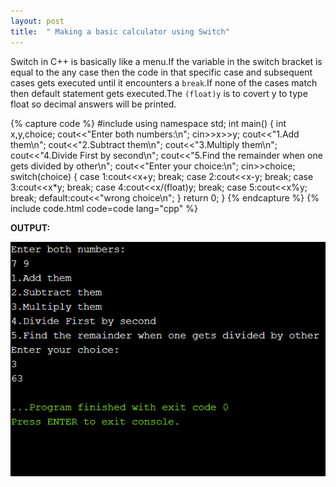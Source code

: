 ```yaml
---
layout: post
title:  " Making a basic calculator using Switch"
---
```


Switch in C++ is basically like a menu.If the variable in the switch bracket is equal to the any case then the code in that specific case and subsequent cases gets executed until it encounters a `break`.If none of the cases match then  default statement gets executed.The `(float)y` is to covert y to type float so decimal answers will be printed.

{% capture code %}
#include<iostream>
using namespace std;
int main()
{
    int x,y,choice;
    cout<<"Enter both numbers:\n";
    cin>>x>>y;
    cout<<"1.Add them\n";
    cout<<"2.Subtract them\n";
    cout<<"3.Multiply them\n";
    cout<<"4.Divide First by second\n";
    cout<<"5.Find the remainder when one gets divided by other\n";
    cout<<"Enter your choice:\n";
    cin>>choice;
    switch(choice)
    {
        case 1:cout<<x+y;
           break;
        case 2:cout<<x-y;
           break;
        case 3:cout<<x*y;
           break;
        case 4:cout<<x/(float)y;
           break;
        case 5:cout<<x%y;
           break;
        default:cout<<"wrong choice\n";
    }
    return 0;
}
{% endcapture %}
{% include code.html code=code lang="cpp" %}

**OUTPUT:**

![output](/assets/Making-a-basic-calculator-using-Switch.png)